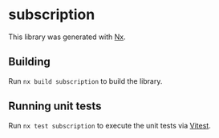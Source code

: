 # subscription

This library was generated with [Nx](https://nx.dev).

## Building

Run `nx build subscription` to build the library.

## Running unit tests

Run `nx test subscription` to execute the unit tests via [Vitest](https://vitest.dev/).
